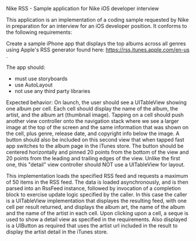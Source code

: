 Nike RSS - Sample application for Nike iOS developer interview

This application is an implementation of a coding sample requested by Nike in preparation for an interview for an iOS developer position.  It conforms to the following requirements:

Create a sample iPhone app that displays the top albums across all genres using Apple's RSS generator found here:
https://rss.itunes.apple.com/en-us .
 
The app should:
- must use storyboards
- use AutoLayout
- not use any third party libraries
 
Expected behavior:
On launch, the user should see a UITableView showing one album per cell. Each cell should display the name of the album, the artist, and the album art (thumbnail image). Tapping on a cell should push another view controller onto the navigation stack where we see a larger image at the top of the screen and the same information that was shown on the cell, plus genre, release date, and copyright info below the image. A button should also be included on this second view that when tapped fast app switches to the album page in the iTunes store. The button should be centered horizontally and pinned 20 points from the bottom of the view and 20 points from the leading and trailing edges of the view. Unlike the first one, this "detail" view controller should NOT use a UITableView for layout.

This implementation loads the specified RSS feed and requests a maximum of 50 items in the RSS feed.  The data is loaded asynchronously, and is then parsed into an RssFeed instance, followed by invocation of a completion block to exercise update logic specified by the caller.  In this case the caller is a UITableView implementation that displayes the resulting feed, with one cell per result returned, and displays the album art, the name of the album and the name of the artist in each cell. Upon clicking upon a cell, a seque is used to show a detail view as specified in the requirements.  Also displayed is a UIButton as required that uses the artist url included in the result to display the artist detail in the iTunes store.
